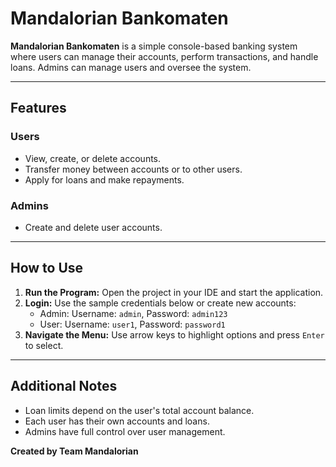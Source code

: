 # Mandalorian Bankomaten

**Mandalorian Bankomaten** is a simple console-based banking system where users can manage their accounts, perform transactions, and handle loans. Admins can manage users and oversee the system.

---

## Features
### Users
- View, create, or delete accounts.
- Transfer money between accounts or to other users.
- Apply for loans and make repayments.

### Admins
- Create and delete user accounts.

---

## How to Use
1. **Run the Program:** Open the project in your IDE and start the application.  
2. **Login:** Use the sample credentials below or create new accounts:
   - Admin: Username: `admin`, Password: `admin123`
   - User: Username: `user1`, Password: `password1`
3. **Navigate the Menu:** Use arrow keys to highlight options and press `Enter` to select.  

---

## Additional Notes
- Loan limits depend on the user's total account balance.
- Each user has their own accounts and loans.  
- Admins have full control over user management.  

**Created by Team Mandalorian**
